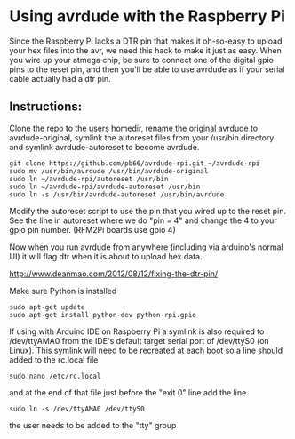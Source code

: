 Using avrdude with the Raspberry Pi
===================================

Since the Raspberry Pi lacks a DTR pin that makes it oh-so-easy to upload your hex files into
the avr, we need this hack to make it just as easy.  When you wire up your atmega chip, be sure
to connect one of the digital gpio pins to the reset pin, and then you'll be able to use avrdude
as if your serial cable actually had a dtr pin.

Instructions:
-------------

Clone the repo to the users homedir, rename the original avrdude to avrdude-original, symlink the autoreset files from your /usr/bin directory and symlink avrdude-autoreset to become avrdude.

    git clone https://github.com/pb66/avrdude-rpi.git ~/avrdude-rpi
    sudo mv /usr/bin/avrdude /usr/bin/avrdude-original
    sudo ln ~/avrdude-rpi/autoreset /usr/bin
    sudo ln ~/avrdude-rpi/avrdude-autoreset /usr/bin
    sudo ln -s /usr/bin/avrdude-autoreset /usr/bin/avrdude

Modify the autoreset script to use the pin that you wired up to the reset pin.  See the line in
autoreset where we do "pin = 4" and change the 4 to your gpio pin number. (RFM2Pi boards use gpio 4)

Now when you run avrdude from anywhere (including via arduino's normal UI) it will flag dtr when
it is about to upload hex data.

http://www.deanmao.com/2012/08/12/fixing-the-dtr-pin/

Make sure Python is installed

    sudo apt-get update
    sudo apt-get install python-dev python-rpi.gpio

If using with Arduino IDE on Raspberry Pi a symlink is also required to /dev/ttyAMA0 from the IDE's default target serial port of /dev/ttyS0 (on Linux). 
This symlink will need to be recreated at each boot so a line should added to the rc.local file

    sudo nano /etc/rc.local
    
and at the end of that file just before the "exit 0" line add the line

    sudo ln -s /dev/ttyAMA0 /dev/ttyS0
    
the user needs to be added to the "tty" group 

